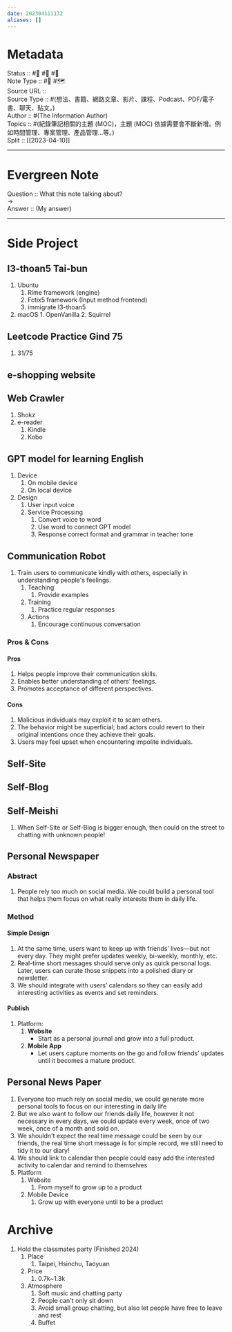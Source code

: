 ```yaml
---
date: 202304111132
aliases: []
---
```


# Metadata
Status :: #🌱 #🌼 #🌲 <br>
Note Type :: #📝 #🗺️ <br>
Source URL :: []() <br>
Source Type :: #(想法、書籍、網路文章、影片、課程、Podcast、PDF/電子書、聊天、貼文。)<br>
Author :: #(The Information Author)<br>
Topics :: #(紀錄筆記相關的主題 (MOC)，主題 (MOC) 依據需要會不斷新增。例如時間管理、專案管理、產品管理...等。) <br>
Split :: [[2023-04-10]] <br>

---

# Evergreen Note

Question :: What this note talking about? <br>
-> <br>
Answer :: (My answer) <br>

---

# Side Project
## I3-thoan5 Tai-bun
1. Ubuntu
	1. Rime framework (engine)
	2. Fctix5 framework (Input method frontend)
	3. immigrate I3-thoan5
2. macOS
		1. OpenVanilla
		2. Squirrel
## Leetcode Practice Gind 75
1. 31/75

## e-shopping website

## Web Crawler
1. Shokz
2. e-reader
	1. Kindle
	2. Kobo

## GPT model for learning English
1. Device
	1. On mobile device
	2. On local device
2. Design
	1. User input voice
	2. Service Processing
		1. Convert voice to word
		2. Use word to connect GPT model
		3. Response correct format and grammar in teacher tone

## Communication Robot
1. Train users to communicate kindly with others, especially in understanding people's feelings.
   1. Teaching
      1. Provide examples
   2. Training
      1. Practice regular responses
   3. Actions
      1. Encourage continuous conversation

### Pros & Cons
#### Pros
1. Helps people improve their communication skills.
2. Enables better understanding of others' feelings.
3. Promotes acceptance of different perspectives.

#### Cons
1. Malicious individuals may exploit it to scam others.
2. The behavior might be superficial; bad actors could revert to their original intentions once they achieve their goals.
3. Users may feel upset when encountering impolite individuals.

## Self-Site
## Self-Blog
## Self-Meishi
1. When Self-Site or Self-Blog is bigger enough, then could on the street to chatting with unknown people!

## Personal Newspaper
### Abstract
1. People rely too much on social media. We could build a personal tool that helps them focus on what really interests them in daily life.
### Method
#### Simple Design
1. At the same time, users want to keep up with friends’ lives—but not every day. They might prefer updates weekly, bi-weekly, monthly, etc.
2. Real-time short messages should serve only as quick personal logs. Later, users can curate those snippets into a polished diary or newsletter.
3. We should integrate with users’ calendars so they can easily add interesting activities as events and set reminders.
#### Publish
1. Platform:
	1. **Website**  
		- Start as a personal journal and grow into a full product.
	2. **Mobile App**  
		- Let users capture moments on the go and follow friends’ updates until it becomes a mature product.

## Personal News Paper
1. Everyone too much rely on social media, we could generate more personal tools to focus on our interesting in daily life
2. But we also want to follow our friends daily life, however it not necessary in every days, we could update every week, once of two week, once of a month and sold on.
3. We shouldn't expect the real time message could be seen by our friends, the real time short message is for simple record, we still need to tidy it to our diary!
4. We should link to calendar then people could easy add the interested activity to calendar and remind to themselves
5. Platform
	1. Website
		1. From myself to grow up to a product
	2. Mobile Device
		1. Grow up with everyone until to be a product



# Archive
1. Hold the classmates party (Finished 2024)
	1. Place
		1. Taipei, Hsinchu, Taoyuan
	2. Price
		1. 0.7k~1.3k
	3. Atmosphere
		1. Soft music and chatting party
		2. People can't only sit down
		3. Avoid small group chatting, but also let people have free to leave and rest
		4. Buffet
